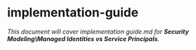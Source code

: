 # implementation-guide

_This document will cover implementation guide.md for **Security Modeling\Managed Identities vs Service Principals**._
